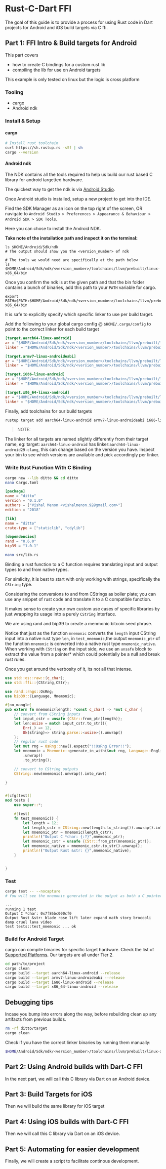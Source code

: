 # Rust-C-Dart FFI

The goal of this guide is to provide a process for using Rust code in Dart projects for Android and iOS build targets via C ffi.

## Part 1: FFI Intro & Build targets for Android

This part covers 

- how to create C bindings for a custom rust lib
- compiling the lib for use on Android targets

This example is only tested on linux but the logic is cross platform

### Tooling

- cargo 
- Android ndk

### Install & Setup

#### cargo
```bash
# Install rust toolchain
curl https://sh.rustup.rs -sSf | sh
cargo --version
```
#### Android ndk

The NDK contains all the tools required to help us build our rust based C library for android targetted hardware.

The quickest way to get the ndk is via [Android Studio](https://developer.android.com/studio).

Once Android studio is installed, setup a new project to get into the IDE. 

Find the SDK Manager as an icon on the top right of the screen, OR navigate to `Android Studio > Preferences > Appearance & Behaviour > Android SDK > SDK Tools`.

Here you can chose to install the Android NDK.

<b>Take note of the installation path and inspect it on the terminal:</b>

```
ls $HOME/Android/Sdk/ndk
# The output should show you the <version_number> of ndk

# The tools we would need are specifically at the path below
ls $HOME/Android/Sdk/ndk/<version_number>/toolchains/llvm/prebuilt/linux-x86_64/bin
```

Once you confirm the ndk is at the given path and that the bin folder contains a bunch of binaries, add this path to your `PATH` variable for cargo.

```
export PATH=$PATH:$HOME/Android/Sdk/ndk/<version_number>/toolchains/llvm/prebuilt/linux-x86_64/bin
```

It is safe to explicitly specify which specific linker to use per build target. 

Add the following to your global cargo config @ `$HOME/.cargo/config` to point to the correct linker for each build target

```toml
[target.aarch64-linux-android]
ar = "$HOME/Android/Sdk/ndk/<version_number>/toolchains/llvm/prebuilt/linux-x86_64/bin/aarch64-linux-android-ar"
linker = "$HOME/Android/Sdk/ndk/<version_number>/toolchains/llvm/prebuilt/linux-x86_64/bin/aarch64-linux-android29-clang"

[target.armv7-linux-androideabi]
ar = "$HOME/Android/Sdk/ndk/<version_number>/toolchains/llvm/prebuilt/linux-x86_64/bin/arm-linux-androideabi-ar"
linker = "$HOME/Android/Sdk/ndk/<version_number>/toolchains/llvm/prebuilt/linux-x86_64/bin/armv7a-linux-androideabi29-clang"

[target.i686-linux-android]
ar = "$HOME/Android/Sdk/ndk/<version_number>/toolchains/llvm/prebuilt/linux-x86_64/bin/i686-linux-android-ar"
linker = "$HOME/Android/Sdk/ndk/<version_number>/toolchains/llvm/prebuilt/linux-x86_64/bin/i686-linux-android29-clang"

[target.x86_64-linux-android]
ar = "$HOME/Android/Sdk/ndk/<version_number>/toolchains/llvm/prebuilt/linux-x86_64/bin/x86_64-linux-android-ar"
linker = "$HOME/Android/Sdk/ndk/<version_number>/toolchains/llvm/prebuilt/linux-x86_64/bin/x86_64-linux-android29-clang"
```

Finally, add toolchains for our build targets

```bash
rustup target add aarch64-linux-android armv7-linux-androideabi i686-linux-android x86_64-linux-android
```
> NOTE:

The linker for all targets are named slightly differently from their target name, eg: target: `aarch64-linux-android` has linker:`aarch64-linux-android29-clang`, this can change based on the version you have. Inspect your bin to see which versions are available and pick accordingly per linker.


### Write Rust Function With C Binding


```bash
cargo new --lib ditto && cd ditto
nano Cargo.toml
```
```toml
[package]
name = "ditto"
version = "0.1.0"
authors = ["Vishal Menon <vishalmenon.92@gmail.com>"]
edition = "2018"

[lib]
name = "ditto"
crate-type = ["staticlib", "cdylib"]

[dependencies]
rand = "0.6.0"
bip39 = "1.0.1"

```

```bash
nano src/lib.rs
```

Binding a rust function to a C function requires translating input and output types to and from native types. 

For simlicity, it is best to start with only working with strings, specifically the `CString` type.

Considering the conversions to and from CStrings as boiler plate; you can use any snippet of rust code and translate it to a C compatible function.

It makes sense to create your own custom use cases of specific libraries by just wrapping its usage into a purely `CString` interface.

We are using rand and bip39 to create a menmonic bitcoin seed phrase.

Notice that just as the function `mnemonic` converts the `length` input CString input into a native rust type `len`, in `test_mnemonic`,the output `mnemonic_ptr` of the function `mnemonic` is converted into a native rust type `mnemonic_native`. When working with `CString` on the input side, we use an `unsafe` block to extract the value from a pointer* which could potentially be a null and break rust rules.

Once you get around the verbosity of it, its not all that intense.


```rust
use std::os::raw::{c_char};
use std::ffi::{CString,CStr};

use rand::rngs::OsRng;
use bip39::{Language, Mnemonic};

#[no_mangle]
pub extern fn mnemonic(length: *const c_char) -> *mut c_char {
    // convert from CString inputs
    let input_cstr = unsafe {CStr::from_ptr(length)};
    let len:usize = match input_cstr.to_str(){
        Err(_) => 12,
        Ok(string)=> string.parse::<usize>().unwrap()
    };
    // regular rust code
    let mut rng = OsRng::new().expect("!!OsRng Error!!");
    let mnemonic = Mnemonic::generate_in_with(&mut rng, Language::English, len)
        .unwrap()
        .to_string();

    // convert to CString outputs
    CString::new(mnemonic).unwrap().into_raw()

}


#[cfg(test)]
mod tests {
    use super::*;

    #[test]
    fn test_mnemonic() {
        let length = 12;
        let length_cstr = CString::new(length.to_string()).unwrap().into_raw();
        let mnemonic_ptr = mnemonic(length_cstr);
        println!("Output C *char: {:?}",mnemonic_ptr);
        let mnemonic_cstr = unsafe {CStr::from_ptr(mnemonic_ptr)};
        let mnemonic_native = mnemonic_cstr.to_str().unwrap();
        println!("Output Rust &str: {}",mnemonic_native);
    }


}
```

### Test

```bash
cargo test -- --nocapture
# You will see the mnemonic generated in the output as both a C pointer and Rust native &str
```
```text
...
running 1 test
Output C *char: 0x7f86bc000cf0
Output Rust &str: blade rose lift later expand math story broccoli damp cruel lava video
test tests::test_mnemonic ... ok

```

### Build for Android Target

cargo can compile binaries for specific target hardware. Check the list of [Supported Platforms](https://doc.rust-lang.org/nightly/rustc/platform-support.html). Our targets are all under Tier 2.

```bash
cd path/to/project
cargo clean
cargo build --target aarch64-linux-android --release
cargo build --target armv7-linux-androideabi --release
cargo build --target i686-linux-android --release
cargo build --target x86_64-linux-android --release

```

## Debugging tips

Incase you bump into errors along the way, before rebuilding clean up any artifacts from previous builds.

```bash
rm -rf ditto/target
cargo clean
```

Check if you have the correct linker binaries by running them manually:

```bash
$HOME/Android/Sdk/ndk/<version_number>/toolchains/llvm/prebuilt/linux-x86_64/bin/aarch64-linux-android29-clang --version
```


## Part 2: Using Android builds with Dart-C FFI

In the next part, we will call this C library via Dart on an Android device. 

## Part 3: Build Targets for iOS

Then we will build the same library for iOS target

## Part 4: Using iOS builds with Dart-C FFI

Then we will call this C library via Dart on an iOS device.

## Part 5: Automating for easier development

Finally, we will create a script to facilitate continous development.
